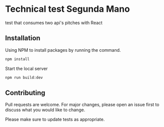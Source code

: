 # Technical test Segunda Mano

test that consumes two api's pitches with React
## Installation

Using NPM to install packages by running the command.

```bash
npm install
```
Start the local server

```bash
npm run build:dev
```


## Contributing
Pull requests are welcome. For major changes, please open an issue first to discuss what you would like to change.

Please make sure to update tests as appropriate.
